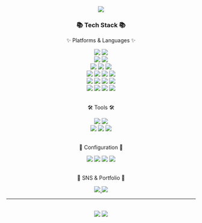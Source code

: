 <div align=center>
    <img src="https://capsule-render.vercel.app/api?type=waving&color=auto&height=200&section=header&text=AndreaStudy's%20Github!&fontSize=80" />    
</div>
<div align=center>
    <h3>📚 Tech Stack 📚</h3>
    <p>✨ Platforms & Languages ✨</p>
</div>
<div align="center">
    <img src="https://img.shields.io/badge/Python-3776AB?style=flat&logo=python&logoColor=white" />
    <img src="https://img.shields.io/badge/django-092E20?style=flat-square&logo=django&logoColor=white">
    <br>
    <img src="https://img.shields.io/badge/Java-007396?style=flat&logo=Conda-Forge&logoColor=white" />
    <img src="https://img.shields.io/badge/Spring-6DB33F?style=flat&logo=Spring&logoColor=white" />
    <br>
    <img src="https://img.shields.io/badge/Mybatis-000000?style=flat&logo=Fluentd&logoColor=white" />
    <img src="https://img.shields.io/badge/MySQL-4479A1?style=flat&logo=MySQL&logoColor=white" />
    <img src="https://img.shields.io/badge/AmazonS3-569A31?style=flat&logo=amazons3&logoColor=white" />
    <br>
    <img src="https://img.shields.io/badge/HTML5-E34F26?style=flat&logo=HTML5&logoColor=white" />
    <img src="https://img.shields.io/badge/CSS3-1572B6?style=flat&logo=CSS3&logoColor=white" />
    <img src="https://img.shields.io/badge/JavaScript-F7DF1E?style=flat&logo=JavaScript&logoColor=white" />
    <img src="https://shields.io/badge/TypeScript-3178C6?logo=TypeScript&logoColor=FFF&style=flat-square" />
    <br>
    <img src="https://img.shields.io/badge/Vuejs-4FC08D?style=flat&logo=vuedotjs&logoColor=white" />
    <img src="https://img.shields.io/badge/-ReactJs-61DAFB?style=flat&logo=react&logoColor=white&style=for-the-badge">
    <img src="https://img.shields.io/badge/next.js-000000?style=flat&logo=nextdotjs&logoColor=white">
    <img src="https://img.shields.io/badge/Flutter-02569B?style=flat-square&logo=flutter&logoColor=white">
    <br>
    <img src="https://img.shields.io/badge/jQuery-0769AD?style=flat-square&logo=jQuery&logoColor=white">
    <img src="https://img.shields.io/badge/Tailwind CSS-06B6D4?style=flat-square&logo=Tailwind CSS&logoColor=white">
    <img src="https://img.shields.io/badge/styled components-DB7093?style=flat-square&logo=styled-components&logoColor=white">
    <img src="https://img.shields.io/badge/Bootstrap-7952B3?style=flat&logo=Bootstrap&logoColor=white" />
    <br>
</div>
<br>
<div align=center>
    <p>🛠 Tools 🛠</p>
</div>
<div align=center>
    <img src="https://img.shields.io/badge/Eclipse%20IDE-2C2255?style=flat&logo=EclipseIDE&logoColor=white" />
    <img src="https://img.shields.io/badge/Visual%20Studio%20Code-007ACC?style=flat&logo=VisualStudioCode&logoColor=white" />
    <br>
    <img src="https://img.shields.io/badge/Tomcat-F8DC75?style=flat&logo=ApacheTomcat&logoColor=white" />
    <img src="https://img.shields.io/badge/NGINX-009639?style=flat&logo=NGINX&logoColor=white" />
    <img src="https://img.shields.io/badge/AWS-232F3E?style=flat&logo=AmazonAWS&logoColor=white" />
</div>
<br>
<div align=center>
    <p>📆 Configuration 📆</p>
</div>
<div align=center>
    <img src="https://img.shields.io/badge/JIRA-0052CC?style=flat&logo=jirasoftware&logoColor=white" />
    <img src="https://img.shields.io/badge/GitHub-181717?style=flat&logo=GitHub&logoColor=white" />
    <img src="https://img.shields.io/badge/Notion-000000?style=flat&logo=notion&logoColor=white" />
    <img src="https://img.shields.io/badge/Slack-4A154B?style=flat&logo=slack&logoColor=white" />
</div>
<br>
<div align=center>
    <p>🎨 SNS & Portfolio 🎨</p>
</div>
<div align=center>
    <a href="https://profile-sooty.vercel.app/">
        <img src="https://img.shields.io/badge/Portfolio-FF3633?style=flat&logo=Micro.blog&logoColor=white" />
    </a>
    <a href="https://open.kakao.com/o/sAjA2XDf">
        <img src="https://img.shields.io/badge/Kakao-F7DF1E?style=flat&logo=Gmail&logoColor=white" />
    </a>
    <br>
</div>

---

<div align=center>
    <br>
<img src="https://github-readme-stats.vercel.app/api/top-langs/?username=AndreaStudy&layout=compact">
<img src="https://github-readme-stats.vercel.app/api?username=AndreaStudy&show_icons=true">
